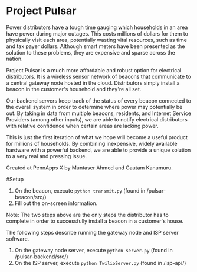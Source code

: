 Project Pulsar
==============

Power distributors have a tough time gauging which households in an area have power during major outages. This costs millions of dollars for them to physically visit each area, potentially wasting vital resources, such as time and tax payer dollars. Although smart meters have been presented as the solution to these problems, they are expensive and sparse across the nation.

Project Pulsar is a much more affordable and robust option for electrical distributors. It is a wireless sensor network of beacons that communicate to a central gateway node hosted in the cloud. Distributors simply install a beacon in the customer's household and they're all set.

Our backend servers keep track of the status of every beacon connected to the overall system in order to determine where power may potentially be out. By taking in data from multiple beacons, residents, and Internet Service Providers (among other inputs), we are able to notify electrical distributors with relative confidence when certain areas are lacking power.

This is just the first iteration of what we hope will become a useful product for millions of households. By combining inexpensive, widely available hardware with a powerful backend, we are able to provide a unique solution to a very real and pressing issue.

Created at PennApps X by Muntaser Ahmed and Gautam Kanumuru.

#Setup
1. On the beacon, execute `python transmit.py` (found in /pulsar-beacon/src/)
2. Fill out the on-screen information.

Note: The two steps above are the only steps the distributor has to complete in order to successfully install a beacon in a customer's house.

The following steps describe running the gateway node and ISP server software.

1. On the gateway node server, execute `python server.py` (found in /pulsar-backend/src/)
2. On the ISP server, execute `python TwilioServer.py` (found in /isp-api/)
